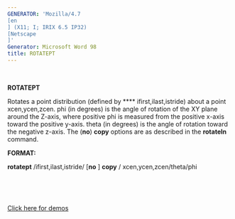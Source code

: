 ```yaml
---
GENERATOR: 'Mozilla/4.7 
[en
] (X11; I; IRIX 6.5 IP32) 
[Netscape
]'
Generator: Microsoft Word 98
title: ROTATEPT
---
```


 

 **ROTATEPT**

  Rotates a point distribution (defined by **** ifirst,ilast,istride)
  about a point xcen,ycen,zcen. phi (in degrees) is the angle of
  rotation of the XY plane around the Z-axis, where positive phi is
  measured from the positive x-axis toward the positive y-axis. theta
  (in degrees) is the angle of rotation toward the negative z-axis.
  The (**no**) **copy** options are as described in the **rotateln**
  command.

**FORMAT:**

**rotatept** /ifirst,ilast,istride/ 
[**no**
] **copy** /
xcen,ycen,zcen/theta/phi

 

 

[Click here for demos](demos/rotatept/test/md/main_rotatept.md)

